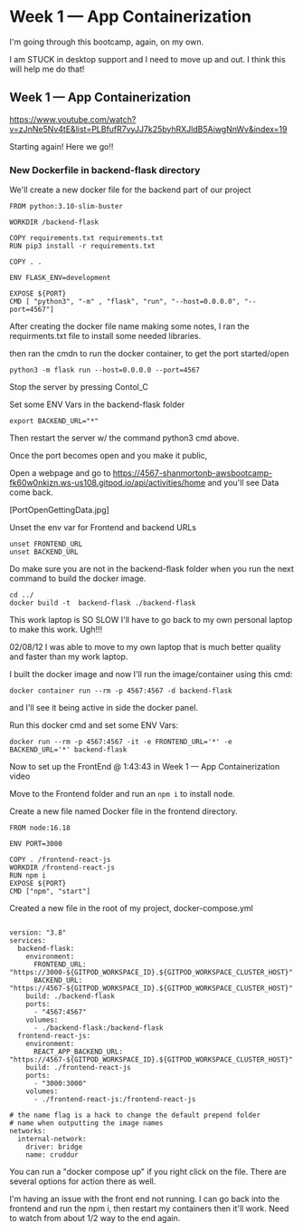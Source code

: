 # Week 1 — App Containerization

I'm going through this bootcamp, again, on my own. 

I am STUCK in desktop support and I need to move up and out.
I think this will help me do that!

## Week 1 — App Containerization
https://www.youtube.com/watch?v=zJnNe5Nv4tE&list=PLBfufR7vyJJ7k25byhRXJldB5AiwgNnWv&index=19

Starting again!  Here we go!!

### New Dockerfile in backend-flask directory

We'll create a new docker file for the backend part of our project

```
FROM python:3.10-slim-buster

WORKDIR /backend-flask

COPY requirements.txt requirements.txt
RUN pip3 install -r requirements.txt

COPY . .

ENV FLASK_ENV=development

EXPOSE ${PORT}
CMD [ "python3", "-m" , "flask", "run", "--host=0.0.0.0", "--port=4567"]

```

After creating the docker file name making some notes,
I ran the requirments.txt file to install some needed libraries.

then ran the cmdn to run the docker container, to get the port started/open

``` 
python3 -m flask run --host=0.0.0.0 --port=4567

```

Stop the server by pressing Contol_C

Set some ENV Vars in the backend-flask folder

``` export FRONTEND_URL="*"
export BACKEND_URL="*"
```
Then restart the server w/ the command python3 cmd above.

Once the port becomes open and you make it public,

Open a webpage and go to 
https://4567-shanmortonb-awsbootcamp-fk60w0nkizn.ws-us108.gitpod.io/api/activities/home
and you'll see Data come back.


[PortOpenGettingData.jpg]


Unset the env var for Frontend and backend URLs

``` 
unset FRONTEND_URL
unset BACKEND_URL

```
Do make sure you are not in the backend-flask folder when you run the next command to build the docker image.

``` 
cd ../
docker build -t  backend-flask ./backend-flask

```

This work laptop is SO SLOW I'll have to go back to my own personal laptop to make this work.  Ugh!!!

02/08/12
I was able to move to my own laptop that is much better quality and faster than my work laptop.

I built the docker image and now I'll run the image/container using this cmd:

```
docker container run --rm -p 4567:4567 -d backend-flask
```
and I'll see it being active in side the docker panel.

Run this docker cmd and set some ENV Vars:
```
docker run --rm -p 4567:4567 -it -e FRONTEND_URL='*' -e BACKEND_URL='*' backend-flask

```

Now to set up the FrontEnd @ 1:43:43 in Week 1 — App Containerization video

Move to the Frontend folder and run an ``` npm i ``` to install node.

Create a new file named Docker file in the frontend directory. 

```
FROM node:16.18

ENV PORT=3000

COPY . /frontend-react-js
WORKDIR /frontend-react-js
RUN npm i
EXPOSE ${PORT}
CMD ["npm", "start"]

```

Created a new file in the root of my project, docker-compose.yml

```

version: "3.8"
services:
  backend-flask:
    environment:
      FRONTEND_URL: "https://3000-${GITPOD_WORKSPACE_ID}.${GITPOD_WORKSPACE_CLUSTER_HOST}"
      BACKEND_URL: "https://4567-${GITPOD_WORKSPACE_ID}.${GITPOD_WORKSPACE_CLUSTER_HOST}"
    build: ./backend-flask
    ports:
      - "4567:4567"
    volumes:
      - ./backend-flask:/backend-flask
  frontend-react-js:
    environment:
      REACT_APP_BACKEND_URL: "https://4567-${GITPOD_WORKSPACE_ID}.${GITPOD_WORKSPACE_CLUSTER_HOST}"
    build: ./frontend-react-js
    ports:
      - "3000:3000"
    volumes:
      - ./frontend-react-js:/frontend-react-js

# the name flag is a hack to change the default prepend folder
# name when outputting the image names
networks: 
  internal-network:
    driver: bridge
    name: cruddur

```

You can run a "docker compose up" if you right click on the file.  There are several options for action there as well.

I'm having an issue with the front end not running. I can go back into the frontend and run the npm i, then restart my containers then it'll work.  Need to watch from about 1/2 way to the end again.
